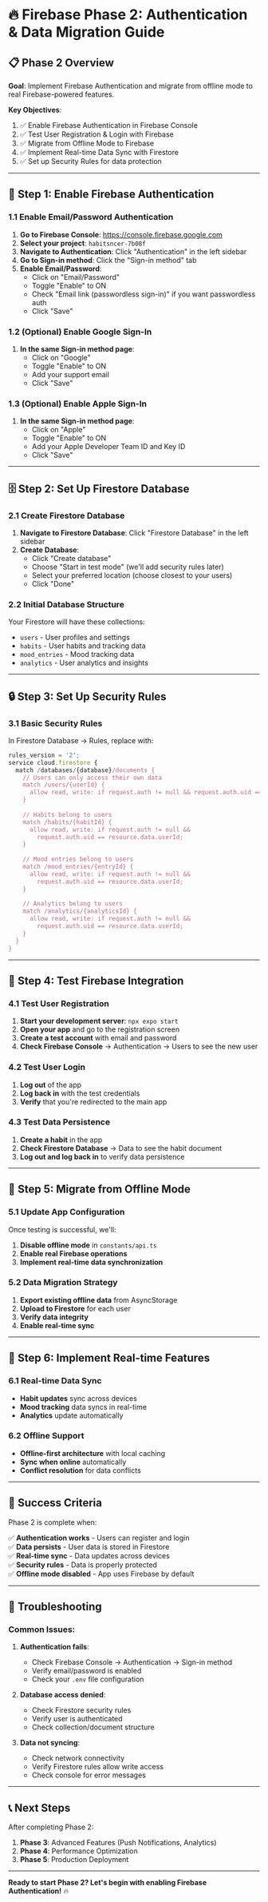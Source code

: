 # 🔥 Firebase Phase 2: Authentication & Data Migration Guide

## 📋 Phase 2 Overview

**Goal**: Implement Firebase Authentication and migrate from offline mode to real Firebase-powered features.

**Key Objectives**:
1. ✅ Enable Firebase Authentication in Firebase Console
2. ✅ Test User Registration & Login with Firebase
3. ✅ Migrate from Offline Mode to Firebase
4. ✅ Implement Real-time Data Sync with Firestore
5. ✅ Set up Security Rules for data protection

---

## 🚀 Step 1: Enable Firebase Authentication

### 1.1 Enable Email/Password Authentication

1. **Go to Firebase Console**: https://console.firebase.google.com
2. **Select your project**: `habitsncer-7b08f`
3. **Navigate to Authentication**: Click "Authentication" in the left sidebar
4. **Go to Sign-in method**: Click the "Sign-in method" tab
5. **Enable Email/Password**:
   - Click on "Email/Password"
   - Toggle "Enable" to ON
   - Check "Email link (passwordless sign-in)" if you want passwordless auth
   - Click "Save"

### 1.2 (Optional) Enable Google Sign-In

1. **In the same Sign-in method page**:
   - Click on "Google"
   - Toggle "Enable" to ON
   - Add your support email
   - Click "Save"

### 1.3 (Optional) Enable Apple Sign-In

1. **In the same Sign-in method page**:
   - Click on "Apple"
   - Toggle "Enable" to ON
   - Add your Apple Developer Team ID and Key ID
   - Click "Save"

---

## 🗄️ Step 2: Set Up Firestore Database

### 2.1 Create Firestore Database

1. **Navigate to Firestore Database**: Click "Firestore Database" in the left sidebar
2. **Create Database**:
   - Click "Create database"
   - Choose "Start in test mode" (we'll add security rules later)
   - Select your preferred location (choose closest to your users)
   - Click "Done"

### 2.2 Initial Database Structure

Your Firestore will have these collections:
- `users` - User profiles and settings
- `habits` - User habits and tracking data
- `mood_entries` - Mood tracking data
- `analytics` - User analytics and insights

---

## 🔒 Step 3: Set Up Security Rules

### 3.1 Basic Security Rules

In Firestore Database → Rules, replace with:

```javascript
rules_version = '2';
service cloud.firestore {
  match /databases/{database}/documents {
    // Users can only access their own data
    match /users/{userId} {
      allow read, write: if request.auth != null && request.auth.uid == userId;
    }
    
    // Habits belong to users
    match /habits/{habitId} {
      allow read, write: if request.auth != null && 
        request.auth.uid == resource.data.userId;
    }
    
    // Mood entries belong to users
    match /mood_entries/{entryId} {
      allow read, write: if request.auth != null && 
        request.auth.uid == resource.data.userId;
    }
    
    // Analytics belong to users
    match /analytics/{analyticsId} {
      allow read, write: if request.auth != null && 
        request.auth.uid == resource.data.userId;
    }
  }
}
```

---

## 🧪 Step 4: Test Firebase Integration

### 4.1 Test User Registration

1. **Start your development server**: `npx expo start`
2. **Open your app** and go to the registration screen
3. **Create a test account** with email and password
4. **Check Firebase Console** → Authentication → Users to see the new user

### 4.2 Test User Login

1. **Log out** of the app
2. **Log back in** with the test credentials
3. **Verify** that you're redirected to the main app

### 4.3 Test Data Persistence

1. **Create a habit** in the app
2. **Check Firestore Database** → Data to see the habit document
3. **Log out and log back in** to verify data persistence

---

## 🔄 Step 5: Migrate from Offline Mode

### 5.1 Update App Configuration

Once testing is successful, we'll:
1. **Disable offline mode** in `constants/api.ts`
2. **Enable real Firebase operations**
3. **Implement real-time data synchronization**

### 5.2 Data Migration Strategy

1. **Export existing offline data** from AsyncStorage
2. **Upload to Firestore** for each user
3. **Verify data integrity**
4. **Enable real-time sync**

---

## 📱 Step 6: Implement Real-time Features

### 6.1 Real-time Data Sync

- **Habit updates** sync across devices
- **Mood tracking** data syncs in real-time
- **Analytics** update automatically

### 6.2 Offline Support

- **Offline-first architecture** with local caching
- **Sync when online** automatically
- **Conflict resolution** for data conflicts

---

## 🎯 Success Criteria

Phase 2 is complete when:

✅ **Authentication works** - Users can register and login  
✅ **Data persists** - User data is stored in Firestore  
✅ **Real-time sync** - Data updates across devices  
✅ **Security rules** - Data is properly protected  
✅ **Offline mode disabled** - App uses Firebase by default  

---

## 🚨 Troubleshooting

### Common Issues:

1. **Authentication fails**:
   - Check Firebase Console → Authentication → Sign-in method
   - Verify email/password is enabled
   - Check your `.env` file configuration

2. **Database access denied**:
   - Check Firestore security rules
   - Verify user is authenticated
   - Check collection/document structure

3. **Data not syncing**:
   - Check network connectivity
   - Verify Firestore rules allow write access
   - Check console for error messages

---

## 📞 Next Steps

After completing Phase 2:

1. **Phase 3**: Advanced Features (Push Notifications, Analytics)
2. **Phase 4**: Performance Optimization
3. **Phase 5**: Production Deployment

---

**Ready to start Phase 2? Let's begin with enabling Firebase Authentication!** 🔥
